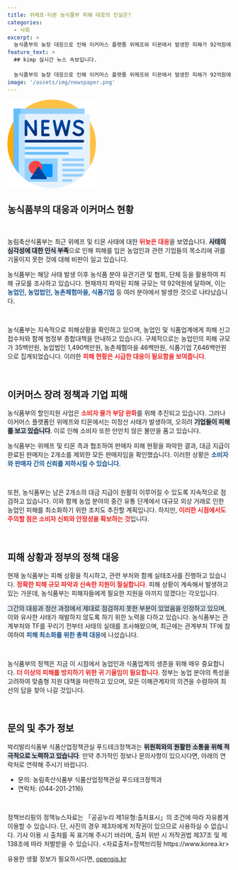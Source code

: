 ```yaml
---
title: 위메프·티몬 농식품부 피해 대응의 진실은?
categories:
  - 사회
excerpt: >
  농식품부의 늦장 대응으로 인해 이커머스 플랫폼 위메프와 티몬에서 발생한 피해가 92억원에 달한다고 밝혀졌다. 피해농가와 식품기업들은 긴급 지원과 신고 접수를 요청하고 있다. 최악의 상황을 막기 위한 대책은 무엇일까? 클릭해 확인해 보세요!
feature_text: >
  ## kimp 실시간 뉴스 속보입니다.

  농식품부의 늦장 대응으로 인해 이커머스 플랫폼 위메프와 티몬에서 발생한 피해가 92억원에 달한다고 밝혀졌다. 피해농가와 식품기업들은 긴급 지원과 신고 접수를 요청하고 있다. 최악의 상황을 막기 위한 대책은 무엇일까? 클릭해 확인해 보세요!
image: '/assets/img/newspaper.png'
---
```


<p><img src="/assets/img/newspaper.png" alt="kimplant 속보" /></p>

<h2 data-ke-size="size26">농식품부의 대응과 이커머스 현황</h2>

<p data-ke-size="size16">&nbsp;</p>

<p>농림축산식품부는 최근 위메프 및 티몬 사태에 대한 <b><span style="color: #ee2323;">뒤늦은 대응</span></b>을 보였습니다. <b><span style="background-color: #21538527;">사태의 심각성에 대한 인식 부족</span></b>으로 인해 피해를 입은 농업인과 관련 기업들의 목소리에 귀를 기울이지 못한 것에 대해 비판이 일고 있습니다. </p>

<p>농식품부는 해당 사태 발생 이후 농식품 분야 유관기관 및 협회, 단체 등을 활용하여 피해 규모를 조사하고 있습니다. 현재까지 파악된 피해 규모는 약 92억원에 달하며, 이는 <b><span style="color: #1a5490;">농업인, 농업법인, 농촌체험마을, 식품기업</span></b> 등 여러 분야에서 발생한 것으로 나타났습니다. </p>

<p data-ke-size="size16">&nbsp;</p>

<p>농식품부는 지속적으로 피해상황을 확인하고 있으며, 농업인 및 식품업계에게 피해 신고 접수처와 함께 범정부 종합대책을 안내하고 있습니다. 구체적으로는 농업인의 피해 규모가 35백만원, 농업법인 1,490백만원, 농촌체험마을 46백만원, 식품기업 7,646백만원으로 집계되었습니다. 이러한 <b><span style="color: #ee2323;">피해 현황은 시급한 대응이 필요함을 보여줍니다</span></b>.</p>

<p data-ke-size="size16">&nbsp;</p>

<h2 data-ke-size="size26">이커머스 장려 정책과 기업 피해</h2>

<p>농식품부의 할인지원 사업은 <b><span style="color: #ee2323;">소비자 물가 부담 완화</span></b>를 위해 추진되고 있습니다. 그러나 이커머스 플랫폼인 위메프와 티몬에서는 미정산 사태가 발생하여, 오히려 <b><span style="background-color: #21538527;">기업들이 피해를 보고 있습니다</span></b>. 이로 인해 소비자 또한 만만치 않은 불만을 품고 있습니다. </p>

<p>농식품부는 위메프 및 티몬 측과 협조하여 판매자 피해 현황을 파악한 결과, 대금 지급이 완료된 판매자는 2개소를 제외한 모든 판매자임을 확인했습니다. 이러한 상황은 <b><span style="color: #1a5490;">소비자와 판매자 간의 신뢰를 저하시킬 수 있습니다</span></b>. </p>

<p data-ke-size="size16">&nbsp;</p>

<p>또한, 농식품부는 남은 2개소의 대금 지급이 원활히 이루어질 수 있도록 지속적으로 점검하고 있습니다. 이와 함께 농업 분야의 중간 유통 단계에서 대규모 외상 거래로 인한 농업인 피해를 최소화하기 위한 조치도 추진할 계획입니다. 하지만, <b><span style="color: #ee2323;">이러한 시점에서도 주의할 점은 소비자 신뢰와 안정성을 확보하는 것</span></b>입니다. </p>

<p data-ke-size="size16">&nbsp;</p>

<h2 data-ke-size="size26">피해 상황과 정부의 정책 대응</h2>

<p>현재 농식품부는 피해 상황을 직시하고, 관련 부처와 함께 실태조사를 진행하고 있습니다. <b><span style="color: #ee2323;">정확한 피해 규모 파악과 신속한 지원이 절실합니다</span></b>. 피해 상황이 계속해서 발생하고 있는 가운데, 농식품부는 피해자들에게 필요한 지원을 아끼지 않겠다는 각오입니다. </p>

<p><span style="background-color: #21538527;">그간의 대응과 정산 과정에서 제대로 점검하지 못한 부분이 있었음을 인정하고 있으며</span>, 이와 유사한 사태가 재발하지 않도록 하기 위한 노력을 다하고 있습니다. 농식품부는 관계부처와 TF를 꾸리기 전부터 사태의 실태를 조사해왔으며, 최근에는 관계부처 TF에 참여하여 <b><span style="color: #1a5490;">피해 최소화를 위한 총력 대응</span></b>에 나섰습니다. </p>

<p data-ke-size="size16">&nbsp;</p>

<p>농식품부의 정책은 지금 이 시점에서 농업인과 식품업계의 생존을 위해 매우 중요합니다. <b><span style="color: #ee2323;">더 이상의 피해를 방지하기 위한 귀 기울임이 필요합니다</span></b>. 정부는 농업 분야의 특성을 고려하여 맞춤형 지원 대책을 마련하고 있으며, 모든 이해관계자의 의견을 수렴하여 최선의 답을 찾아 나갈 것입니다. </p>

<p data-ke-size="size16">&nbsp;</p>

<h2 data-ke-size="size26">문의 및 추가 정보</h2>

<p>박리발리식품부 식품산업정책관실 푸드테크정책과는 <b><span style="background-color: #21538527;">위원회와의 원활한 소통을 위해 적극적으로 노력하고 있습니다</span></b>. 만약 추가적인 정보나 문의사항이 있으시다면, 아래의 연락처로 연락해 주시기 바랍니다.</p>

<ul>
<li>문의: 농림축산식품부 식품산업정책관실 푸드테크정책과 </li>
<li>연락처: (044-201-2116)</li>
</ul>

<p data-ke-size="size16">&nbsp;</p>

<p>정책브리핑의 정책뉴스자료는 「공공누리 제1유형:출처표시」의 조건에 따라 자유롭게 이용할 수 있습니다. 단, 사진의 경우 제3자에게 저작권이 있으므로 사용하실 수 없습니다. 기사 이용 시 출처를 꼭 표기해 주시기 바라며, 출처 위반 시 저작권법 제37조 및 제138조에 따라 처벌받을 수 있습니다. &lt;자료출처=정책브리핑 https://www.korea.kr></p>
유용한 생활 정보가 필요하시다면, <a href="https://opensis.kr" rel="dofollow">opensis.kr</a>


